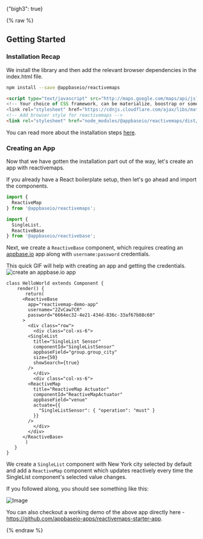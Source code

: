 {"bigh3": true}

{% raw %}

## Getting Started

### Installation Recap

We install the library and then add the relevant browser dependencies in the index.html file.

```sh
npm install --save @appbaseio/reactivemaps
```

```html
<script type="text/javascript" src="http://maps.google.com/maps/api/js?key=Your_key_here">
<!-- Your choice of CSS framework, can be materialize, boostrap or something else -->
<link rel="stylesheet" href="https://cdnjs.cloudflare.com/ajax/libs/materialize/0.98.0/css/materialize.min.css"></script> <!-- Google Maps API Key required-->
<!-- Add browser style for reactivemaps -->
<link rel="stylesheet" href="node_modules/@appbaseio/reactivemaps/dist/css/style.min.css">
```

You can read more about the installation steps [here](http://opensource.appbase.io/reactivemaps-manual/v1/getting-started/Installation.html).

### Creating an App

Now that we have gotten the installation part out of the way, let's create an app with reactivemaps.

If you already have a React boilerplate setup, then let's go ahead and import the components.

```javascript
import {
  ReactiveMap
} from '@appbaseio/reactivemaps';

import {
  SingleList,
  ReactiveBase
} from '@appbaseio/reactivebase';
```

Next, we create a `ReactiveBase` component, which requires creating an [appbase.io](https://appbase.io) app along with `username:password` credentials.

This quick GIF will help with creating an app and getting the credentials.  
![create an appbase.io app](http://im3.ezgif.com/tmp/ezgif.com-59967037ad.gif)

```
class HelloWorld extends Component {
    render() {
       return(
	  <ReactiveBase
	    app="reactivemap-demo-app"
	    username="2ZvCaw7CR"
	    password="6664ec32-4e21-434d-836c-33af67b88c60"
	  >
	    <div class="row">
	      <div class="col-xs-6">
		<SingleList
		  title="SingleList Sensor"
		  componentId="SingleListSensor"
		  appbaseField="group.group_city"
		  size={50}
		  showSearch={true}
		/>
	      </div>
	      <div class="col-xs-6">
		<ReactiveMap
		  title="ReactiveMap Actuator"
		  componentId="ReactiveMapActuator"
		  appbaseField="venue"
		  actuate={{
		    "SingleListSensor": { "operation": "must" }
		  }}
		/>
	      </div>
	    </div>
	  </ReactiveBase>
       )
   }
}
```

We create a `SingleList` component with New York city selected by default and add a `ReactiveMap` component which updates reactively every time the SingleList component's selected value changes.

If you followed along, you should see something like this:

![Image](https://i.imgur.com/Xj9GIgs.png)

You can also checkout a working demo of the above app directly here - https://github.com/appbaseio-apps/reactivemaps-starter-app.

{% endraw %}
